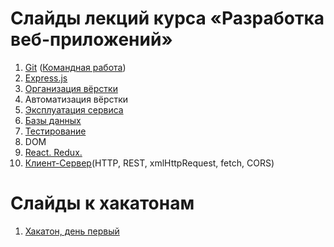 # Слайды лекций курса «Разработка веб-приложений»

1. [Git](https://gebetix.github.io/git/) ([Командная работа](https://urfu-2015.github.io/webdev-slides/1-2-teamwork-git-github/))
2. [Express.js](https://urfu-2016.github.io/webdev-slides/02-expressjs/)
3. [Организация вёрстки](https://urfu-2016.github.io/webdev-slides/03-bem/)
4. Автоматизация вёрстки
5. [Эксплуатация сервиса](https://urfu-2016.github.io/webdev-slides/05-deploy/)
6. [Базы данных](https://urfu-2016.github.io/webdev-slides/06-databases/)
7. [Тестирование](https://urfu-2016.github.io/webdev-slides/07-tests)
8. DOM
9. [React. Redux.](https://urfu-2016.github.io/webdev-slides/09-react-redux/)
10. [Клиент-Сервер](https://urfu-2016.github.io/webdev-slides/10-client-server/)(HTTP, REST, xmlHttpRequest, fetch, CORS)

# Слайды к хакатонам

1. [Хакатон, день первый](https://urfu-2016.github.io/webdev-slides/hackatone-01/)
